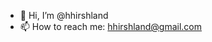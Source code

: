 - 👋 Hi, I’m @hhirshland
- 📫 How to reach me: hhirshland@gmail.com

<!---
hhirshland/hhirshland is a ✨ special ✨ repository because its `README.md` (this file) appears on your GitHub profile.
You can click the Preview link to take a look at your changes.
--->
